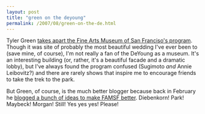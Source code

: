 ```yaml
---
layout: post
title: "green on the deyoung"
permalink: /2007/08/green-on-the-de.html
---
```


<p>Tyler Green <a href="http://www.artsjournal.com/man/2007/08/kenneth_baker_prophet.html">takes apart the Fine Arts Museum of San Franciso's program</a>.  Though it was site of probably the most beautiful wedding I've ever been to (save mine, of course), I'm not really a fan of the DeYoung as a museum.  It's an interesting building (or, rather, it's a beautiful facade and a dramatic lobby), but I've always found the program confused (Sugimoto <em>and</em> Annie Leibovitz?) and there are rarely shows that inspire me to encourage friends to take the trek to the park.  </p>

<p>But Green, of course, is the much better blogger because back in February he <a href="http://www.artsjournal.com/man/2007/02/what_famsf_should_be_doing.html">blogged a bunch of ideas to make FAMSF better</a>. Diebenkorn! Park! Maybeck! Morgan! Still! Yes yes yes! Please!</p>



